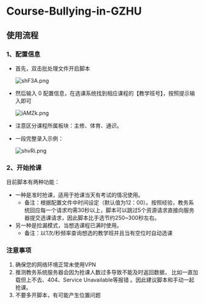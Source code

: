 

# Course-Bullying-in-GZHU

## 使用流程

### 1、配置信息

- 首先，双击批处理文件开启脚本

  ![shF3A.png](https://s1.328888.xyz/2022/06/21/shF3A.png)

- 然后输入 0 配置信息，在选课系统找到相应课程的【教学班号】，按照提示输入即可

  ![iAMZk.png](https://s1.328888.xyz/2022/04/14/iAMZk.png)

- 注意区分课程所属板块：主修、体育、通识。

- 一段完整录入示例：

  ![shvRi.png](https://s1.328888.xyz/2022/06/21/shvRi.png)

### 2、开始抢课

  目前脚本有两种功能：

- 一种是准时抢课，适用于抢课当天有考试的情况使用。
  - 备注：根据配置文件中时间设定（默认值为12：00）。按照经验，教务系统回应每一个请求均需30秒以上，脚本可以跳过5个资源请求直接向服务器提交选课请求，因此脚本比手选节约250~300秒左右。
- 另一种是捡漏模式，当想选课程已满时使用。
  - 备注：以1次/秒频率查询想选的教学班并且当有空位时自动选课

### 注意事项

1. 确保您的网络环境正常未使用VPN  
2. 推测教务系统服务器会因为抢课人数过多导致不能及时返回数据， 比如一直加载但上不去、404、Service Unavailable等报错 。因此建议脚本和手动一起抢课。  
3. 不要多开脚本，有可能产生位置问题  
